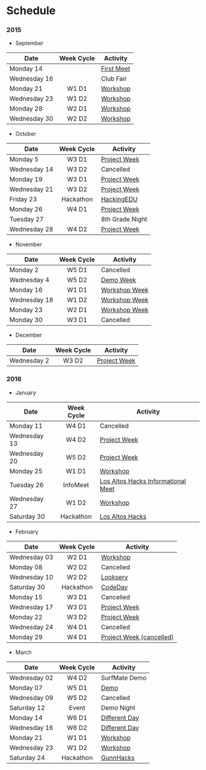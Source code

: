 # Schedule

### 2015
- September

| Date         | Week Cycle | Activity                                  |
|--------------|:----------:|-------------------------------------------|
| Monday 14    |            | [First Meet](meetings/2015_9_14_Meeting_I.pdf)|
| Wednesday 16 |            | Club Fair                                 |
| Monday 21    | W1 D1      | [Workshop](meetings/2015_9_21_Meeting_II.pdf)|
| Wednesday 23 | W1 D2      | [Workshop](meetings/2015_9_23_Meeting_III.pdf)|
| Monday 28    | W2 D1      | [Workshop](meetings/2015_9_28_Meeting_IV.pdf)|
| Wednesday 30 | W2 D2      | [Workshop](meetings/2015_9_30_Meeting_V.pdf)|

- October

| Date         | Week Cycle | Activity                                       |
|--------------|:----------:|------------------------------------------------|
| Monday 5     | W3 D1      | [Project Week](meetings/2015_10_05_Meeting_VI.pdf)|
| Wednesday 14 | W3 D2      | Cancelled                                      |
| Monday 19    | W3 D1      | [Project Week](meetings/2015_10_19_Meeting_VII.pdf)|
| Wednesday 21 | W3 D2      | [Project Week](meetings/2015_10_21_Meeting_VIII.pdf)|
| Friday 23    | Hackathon  | [HackingEDU](hackingedu.co)                    |
| Monday 26    | W4 D1      | [Project Week](meetings/2015_10_26_Meeting_IX.pdf)|
| Tuesday 27   |            | 8th Grade Night                                |
| Wednesday 28 | W4 D2      | [Project Week](meetings/2015_10_28_Meeting_X.pdf)|

- November

| Date         | Week Cycle | Activity                                       |
|--------------|:----------:|------------------------------------------------|
| Monday 2     | W5 D1      | Cancelled                                      |
| Wednesday 4  | W5 D2      | [Demo Week](meetings/2015_11_04_Meeting_XI.pdf)     |
| Monday 16    | W1 D1      | [Workshop Week](meetings/2015_11_16_Meeting_XII.pdf)|
| Wednesday 18 | W1 D2      | [Workshop Week](meetings/2015_11_18_Meeting_XIII.pdf)|
| Monday 23    | W2 D1      | [Workshop Week](meetings/2015_11_23_Meeting_XIV.pdf)|
| Monday 30    | W3 D1      | Cancelled                                      |

- December

| Date         | Week Cycle | Activity                                       |
|--------------|:----------:|------------------------------------------------|
| Wednesday 2  | W3 D2      | [Project Week](meetings/2015_12_02_Meeting_XV.pdf)|

### 2016

- January

| Date         | Week Cycle | Activity                                       |
|--------------|:----------:|------------------------------------------------|
| Monday 11    | W4 D1      | Cancelled                                      |
| Wednesday 13 | W4 D2      | [Project Week](meetings/2016_01_13_Meeting_XVI.pdf)|
| Wednesday 20 | W5 D2      | [Project Week](meetings/2016_01_20_Meeting_XVII.pdf)|
| Monday 25    | W1 D1      | [Workshop](meetings/2016_01_25_Meeting_XVIII.pdf)|
| Tuesday 26   | InfoMeet   | [Los Altos Hacks Informational Meet](meetings/2016_01_26_Los_Altos_Hacks.pdf)|
| Wednesday 27 | W1 D2      | [Workshop](meetings/2016_01_27_Meeting_XIX.pdf)|
| Saturday 30  | Hackathon  | [Los Altos Hacks](http://losaltoshacks.com)    |

- February

| Date         | Week Cycle | Activity                                       |
|--------------|:----------:|------------------------------------------------|
| Wednesday 03 | W2 D1      | [Workshop](meetings/2016_02_03_Meeting_XX.pdf) |
| Monday 08    | W2 D2      | Cancelled                                      |
| Wednesday 10 | W2 D2      | [Looksery](meetings/2016_02_08_Meeting_XXI.pdf)|
| Saturday 30  | Hackathon  | [CodeDay](http://codeday.com)                  |  
| Monday 15    | W3 D1      | Cancelled                                      |
| Wednesday 17 | W3 D1      | [Project Week](meetings/2016_02_17_Meeting_XXII.pdf)|
| Monday 22    | W3 D2      | [Project Week](meetings/2016_02_22_Meeting_XXIII.pdf)|       
| Wednesday 24 | W4 D1      | Cancelled                                      |
| Monday 29    | W4 D1      | [Project Week (cancelled)](meetings/2016_02_29_Meeting_XXIV.pdf)|

- March

| Date         | Week Cycle | Activity                                       |
|--------------|:----------:|------------------------------------------------|
| Wednesday 02 | W4 D2      | SurfMate Demo                                  |
| Monday 07    | W5 D1      | [Demo](meetings/2016_03_07_Meeting_XXV.pdf)    |
| Wednesday 09 | W5 D2      | Cancelled                                      |
| Saturday 12  | Event      | Demo Night                                     |
| Monday 14    | W6 D1      | [Different Day](meetings/2016_03_14_Meeting_XXVI.pdf)|
| Wednesday 16 | W6 D2      | [Different Day](meetings/2016_03_16_Meeting_XXVII.pdf)|
| Monday 21    | W1 D1      | [Workshop](meetings/2016_03_21_Meeting_XXVIII.pdf)|
| Wednesday 23 | W1 D2      | [Workshop](meetings/2016_03_23_Meeting_XXVIV.pdf)|
| Saturday 24  | Hackathon  | [GunnHacks](http://gunnhacks.com)              |
